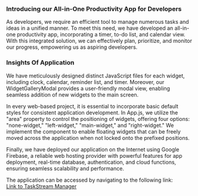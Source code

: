 ### Introducing our All-in-One Productivity App for Developers

As developers, we require an efficient tool to manage numerous tasks and ideas in a unified manner. To meet this need, we have developed an all-in-one productivity app, incorporating a timer, to-do list, and calendar view. With this integrated solution, we can effectively plan, prioritize, and monitor our progress, empowering us as aspiring developers.
### Insights Of Application

We have meticulously designed distinct JavaScript files for each widget, including clock, calendar, reminder list, and timer. Moreover, our WidgetGalleryModal provides a user-friendly modal view, enabling seamless addition of new widgets to the main screen.

In every web-based project, it is essential to incorporate basic default styles for consistent application development. In App.js, we utilize the "area" property to control the positioning of widgets, offering four options: "none-widget," "left-widget," "main-widget," and "right-widget." We implement the <Draggable> component to enable floating widgets that can be freely moved across the application when not locked onto the prefixed positions.

Finally, we have deployed our application on the Internet using Google Firebase, a reliable web hosting provider with powerful features for app deployment, real-time database, authentication, and cloud functions, ensuring seamless scalability and performance.

The application can be accessed by navigating to the following link:\
[Link to TaskStream Manager](https://planner-71632.web.app)

